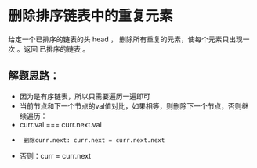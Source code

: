 # 删除排序链表中的重复元素

给定一个已排序的链表的头 head ， 删除所有重复的元素，使每个元素只出现一次 。返回 已排序的链表 。

## 解题思路：
-  因为是有序链表，所以只需要遍历一遍即可
-    当前节点和下一个节点的val值对比，如果相等，则删除下一个节点，否则继续遍历：
-    curr.val === curr.next.val
-      删除curr.next: curr.next = curr.next.next
-    否则：curr = curr.next
